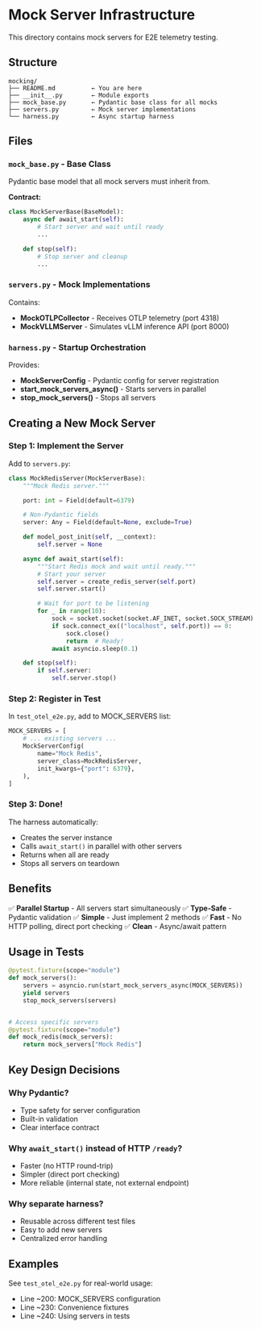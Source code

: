 # Mock Server Infrastructure

This directory contains mock servers for E2E telemetry testing.

## Structure

```
mocking/
├── README.md          ← You are here
├── __init__.py        ← Module exports
├── mock_base.py       ← Pydantic base class for all mocks
├── servers.py         ← Mock server implementations
└── harness.py         ← Async startup harness
```

## Files

### `mock_base.py` - Base Class
Pydantic base model that all mock servers must inherit from.

**Contract:**
```python
class MockServerBase(BaseModel):
    async def await_start(self):
        # Start server and wait until ready
        ...

    def stop(self):
        # Stop server and cleanup
        ...
```

### `servers.py` - Mock Implementations
Contains:
- **MockOTLPCollector** - Receives OTLP telemetry (port 4318)
- **MockVLLMServer** - Simulates vLLM inference API (port 8000)

### `harness.py` - Startup Orchestration
Provides:
- **MockServerConfig** - Pydantic config for server registration
- **start_mock_servers_async()** - Starts servers in parallel
- **stop_mock_servers()** - Stops all servers

## Creating a New Mock Server

### Step 1: Implement the Server

Add to `servers.py`:
```python
class MockRedisServer(MockServerBase):
    """Mock Redis server."""

    port: int = Field(default=6379)

    # Non-Pydantic fields
    server: Any = Field(default=None, exclude=True)

    def model_post_init(self, __context):
        self.server = None

    async def await_start(self):
        """Start Redis mock and wait until ready."""
        # Start your server
        self.server = create_redis_server(self.port)
        self.server.start()

        # Wait for port to be listening
        for _ in range(10):
            sock = socket.socket(socket.AF_INET, socket.SOCK_STREAM)
            if sock.connect_ex(("localhost", self.port)) == 0:
                sock.close()
                return  # Ready!
            await asyncio.sleep(0.1)

    def stop(self):
        if self.server:
            self.server.stop()
```

### Step 2: Register in Test

In `test_otel_e2e.py`, add to MOCK_SERVERS list:
```python
MOCK_SERVERS = [
    # ... existing servers ...
    MockServerConfig(
        name="Mock Redis",
        server_class=MockRedisServer,
        init_kwargs={"port": 6379},
    ),
]
```

### Step 3: Done!

The harness automatically:
- Creates the server instance
- Calls `await_start()` in parallel with other servers
- Returns when all are ready
- Stops all servers on teardown

## Benefits

✅ **Parallel Startup** - All servers start simultaneously
✅ **Type-Safe** - Pydantic validation
✅ **Simple** - Just implement 2 methods
✅ **Fast** - No HTTP polling, direct port checking
✅ **Clean** - Async/await pattern

## Usage in Tests

```python
@pytest.fixture(scope="module")
def mock_servers():
    servers = asyncio.run(start_mock_servers_async(MOCK_SERVERS))
    yield servers
    stop_mock_servers(servers)


# Access specific servers
@pytest.fixture(scope="module")
def mock_redis(mock_servers):
    return mock_servers["Mock Redis"]
```

## Key Design Decisions

### Why Pydantic?
- Type safety for server configuration
- Built-in validation
- Clear interface contract

### Why `await_start()` instead of HTTP `/ready`?
- Faster (no HTTP round-trip)
- Simpler (direct port checking)
- More reliable (internal state, not external endpoint)

### Why separate harness?
- Reusable across different test files
- Easy to add new servers
- Centralized error handling

## Examples

See `test_otel_e2e.py` for real-world usage:
- Line ~200: MOCK_SERVERS configuration
- Line ~230: Convenience fixtures
- Line ~240: Using servers in tests

